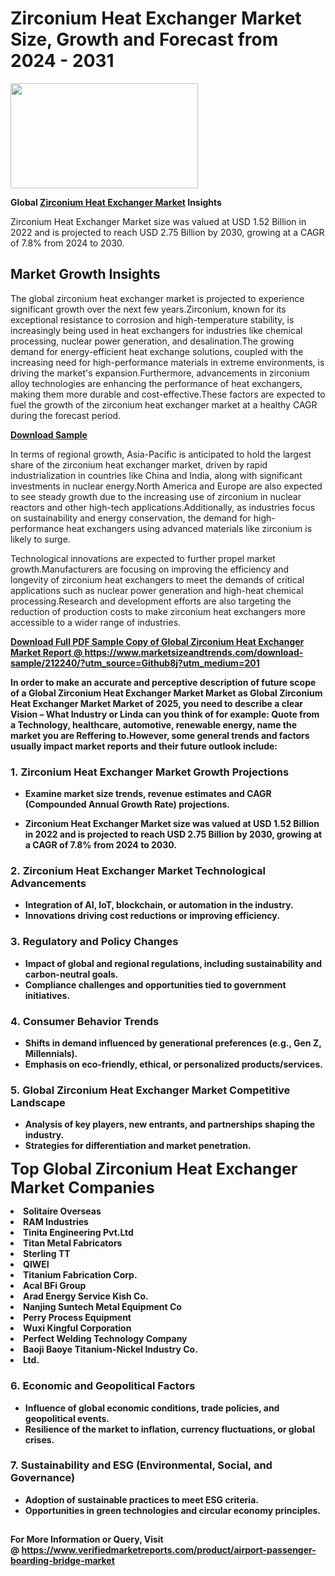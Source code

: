 <H1>Zirconium Heat Exchanger Market Size, Growth and Forecast from 2024 - 2031</H1><img class="aligncenter size-medium wp-image-584254" src="https://thirdeyenews.in/wp-content/uploads/2024/09/Global-Market-Research-300x168.jpeg" alt="" width="300" height="168" /><p><strong>Global&nbsp;<a href="https://www.marketsizeandtrends.com/download-sample/212240/?utm_source=Github8j?utm_medium=201">Zirconium Heat Exchanger Market</a> Insights</strong></p><p>Zirconium Heat Exchanger Market size was valued at USD 1.52 Billion in 2022 and is projected to reach USD 2.75 Billion by 2030, growing at a CAGR of 7.8% from 2024 to 2030.</p><p><h2>Market Growth Insights</h2> <p>The global zirconium heat exchanger market is projected to experience significant growth over the next few years.Zirconium, known for its exceptional resistance to corrosion and high-temperature stability, is increasingly being used in heat exchangers for industries like chemical processing, nuclear power generation, and desalination.The growing demand for energy-efficient heat exchange solutions, coupled with the increasing need for high-performance materials in extreme environments, is driving the market's expansion.Furthermore, advancements in zirconium alloy technologies are enhancing the performance of heat exchangers, making them more durable and cost-effective.These factors are expected to fuel the growth of the zirconium heat exchanger market at a healthy CAGR during the forecast period.</p> <p><strong><a href="#">Download Sample</a></strong></p> <p>In terms of regional growth, Asia-Pacific is anticipated to hold the largest share of the zirconium heat exchanger market, driven by rapid industrialization in countries like China and India, along with significant investments in nuclear energy.North America and Europe are also expected to see steady growth due to the increasing use of zirconium in nuclear reactors and other high-tech applications.Additionally, as industries focus on sustainability and energy conservation, the demand for high-performance heat exchangers using advanced materials like zirconium is likely to surge.</p> <p>Technological innovations are expected to further propel market growth.Manufacturers are focusing on improving the efficiency and longevity of zirconium heat exchangers to meet the demands of critical applications such as nuclear power generation and high-heat chemical processing.Research and development efforts are also targeting the reduction of production costs to make zirconium heat exchangers more accessible to a wider range of industries.</p> <p><strong><a href="#"></p><p><span class=""><strong>Download Full PDF Sample Copy of Global Zirconium Heat Exchanger Market Report</strong> @ <a href="https://www.marketsizeandtrends.com/download-sample/212240/?utm_source=Github8j?utm_medium=201" target="_blank">https://www.marketsizeandtrends.com/download-sample/212240/?utm_source=Github8j?utm_medium=201</a></span></p><p>In order to make an accurate and perceptive description of future scope of a Global&nbsp;Zirconium Heat Exchanger Market Market as Global&nbsp;Zirconium Heat Exchanger Market Market of 2025, you need to describe a clear Vision &ndash; What Industry or Linda can you think of for example: Quote from a Technology, healthcare, automotive, renewable energy, name the market you are Reffering to.However, some general trends and factors usually impact market reports and their future outlook include:</p><h3>1.&nbsp;<strong>Zirconium Heat Exchanger Market Growth Projections</strong></h3><ul><li>Examine market size trends, revenue estimates and CAGR (Compounded Annual Growth Rate) projections.</li><li><p>Zirconium Heat Exchanger Market size was valued at USD 1.52 Billion in 2022 and is projected to reach USD 2.75 Billion by 2030, growing at a CAGR of 7.8% from 2024 to 2030.</p></li></ul><h3>2.&nbsp;<strong>Zirconium Heat Exchanger Market Technological Advancements</strong></h3><ul><li>Integration of AI, IoT, blockchain, or automation in the industry.</li><li>Innovations driving cost reductions or improving efficiency.</li></ul><h3>3.&nbsp;<strong>Regulatory and Policy Changes</strong></h3><ul><li>Impact of global and regional regulations, including sustainability and carbon-neutral goals.</li><li>Compliance challenges and opportunities tied to government initiatives.</li></ul><h3>4.&nbsp;<strong>Consumer Behavior Trends</strong></h3><ul><li>Shifts in demand influenced by generational preferences (e.g., Gen Z, Millennials).</li><li>Emphasis on eco-friendly, ethical, or personalized products/services.</li></ul><h3>5.&nbsp;<strong>Global Zirconium Heat Exchanger Market Competitive Landscape</strong></h3><ul><li>Analysis of key players, new entrants, and partnerships shaping the industry.</li><li>Strategies for differentiation and market penetration.</li></ul><p data-pm-slice="1 1 []"><span style="color: inherit; font-family: inherit; font-size: 25px;">Top Global Zirconium Heat Exchanger Market Companies</span></p><div class="" data-test-id=""><p><li>Solitaire Overseas</li><li> RAM Industries</li><li> Tinita Engineering Pvt.Ltd</li><li> Titan Metal Fabricators</li><li> Sterling TT</li><li> QIWEI</li><li> Titanium Fabrication Corp.</li><li> Acal BFi Group</li><li> Arad Energy Service Kish Co.</li><li> Nanjing Suntech Metal Equipment Co</li><li> Perry Process Equipment</li><li> Wuxi Kingful Corporation</li><li> Perfect Welding Technology Company</li><li> Baoji Baoye Titanium-Nickel Industry Co.</li><li> Ltd.</li></p></div><h3>6.&nbsp;<strong>Economic and Geopolitical Factors</strong></h3><ul><li>Influence of global economic conditions, trade policies, and geopolitical events.</li><li>Resilience of the market to inflation, currency fluctuations, or global crises.</li></ul><h3>7.&nbsp;<strong>Sustainability and ESG (Environmental, Social, and Governance)</strong></h3><ul><li>Adoption of sustainable practices to meet ESG criteria.</li><li>Opportunities in green technologies and circular economy principles.</li></ul><h2><strong style="font-size: 14px;">For More Information or Query, Visit @&nbsp;</strong><a style="background-color: #ffffff; font-size: 14px;" href="https://www.marketsizeandtrends.com/report/zirconium-heat-exchanger-market/" target="_blank">https://www.verifiedmarketreports.com/product/airport-passenger-boarding-bridge-market</a></h2>